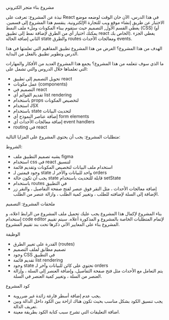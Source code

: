 مشروع بناء متجر الكتروني


نبذة عن المشروع:
تعرفت على React في هذا الدرس، الآن حان الوقت لوضعه موضع الاختبار عن طريق إنشاء موقع ويب للتجارة الإلكترونية. ينقسم هذا المشروع إلى قسمين.
يغطي القسم الأول, التصميم حيث ستقوم ببناء المكونات وملء ملف النمط (CSS) (أو يمكنك اختيار أي من الطرق لإضافة نمط إلى تطبيق react الخاص بك).
يغطي الجزء الثاني إضافة الحالة state والطرق routes ومعالجات الأحداث events.

الهدف من هذا المشروع؟
الغرض من هذا المشروع تطبيق المفاهيم التي تعلمتها في هذا الدرس وتطوير تطبيق بالفعل من البداية.

ما الذي سوف تتعلمه من هذا المشروع؟
يجمع هذا المشروع العديد من الأفكار والمهارات التي تعلمناها خلال الدروس والتي تشمل على:
* تحويل التصميم إلى تطبيق react
* عمل مكونات (components)
* التصميم في react
* تقديم القوائم أي list rendering
* باستخدام props لتخصيص المكونات
* استخدام JSX
* باستخدام state لتحديث البيانات
* إضافة عناصر النموذج أي form elements
* إضافة معالجات الأحداث أي event handlers
* routing في react

متطلبات المشروع:
يجب أن يحتوي المشروع على المزايا التالية:

الشروط:
* يشبه تصميم التطبيق ملف figma
* استخدام css في react لتنسيق
* استخدام ملف البيانات لتخصيص المكونات وتقديم قائمة
* وجود قيمتين لـ state واحد للبيانات والآخر لـ orders
* يجب أن تكون حالة state قابلة للتحديث باستخدام setState
* باستخدام routes في التطبيق
* إضافة معالجات الأحداث ، مثل النقر فوق عنصر لفتح صفحة التفاصيل ، والنقر زر الإضافة إلى السلة لإضافته للطلب ، وتغيير كمية الطلب ، وازالة عنصر من الطلب.

ملحقات المشروع:
التصميم

بناء المشروع
لإكمال هذا المشروع يجب عليك تحميل ملف المشروع من الرابط اعلاه، و إستخدام code editor لإتمام المتطلبات الخاصة بالمشروع و المذكورة أعلاه.
سيتم تقييم المشروع بناء على المعايير الآتي ذكرها تحت بند تقييم المشروع.

الوظيفة
* القدرة على تغيير الطرق (routes)
* تصميم مطابق لملف التصميم
* وجود CSS في التطبيق
* تقديم قائمة list rendering
* وجود state تحتوي على كائن للبيانات وآخر لـ orders
* يتم التعامل مع الأحداث مثل فتح صفحة التفاصيل، وإضافة العنصر إلى السلة ، وإزالة العنصر من السلة ، وتغيير كمية العنصر في السلة.

كود المشروع
* يجب عدم إضافة أسطر فارغة زائدة غير ضرروية.
* يجب تنسيق الكود بشكل مناسب بحيث تكون هناك ازاحة بين الكود داخل الدالة وبين تعريف الدالة.
* اضافة التعليقات التي تشرح سبب كتابة الكود بطريقة معينة.

